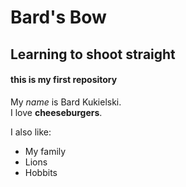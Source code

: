 # Bard's Bow
## Learning to shoot straight
#### this is my first repository

My _name_ is Bard Kukielski.  
I love **cheeseburgers**.  

I also like:  
* My family  
* Lions  
* Hobbits 
